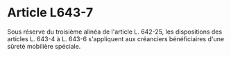 # Article L643-7

Sous réserve du troisième alinéa de l'article L. 642-25, les dispositions des articles L. 643-4 à L. 643-6 s'appliquent aux créanciers bénéficiaires d'une sûreté mobilière spéciale.
